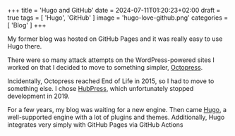 +++
title = 'Hugo and GitHub'
date = 2024-07-11T01:20:23+02:00
draft = true
tags = [ 'Hugo', 'GitHub' ]
image = 'hugo-love-github.png'
categories = [ 'Blog' ]
+++

My former blog was hosted on GitHub Pages and it was really easy to use Hugo there.



There were so many attack attempts on the WordPress-powered sites I worked on that I decided to move to something simpler, [Octopress](http://octopress.org/).

Incidentally, Octopress reached End of Life in 2015, so I had to move to something else. I chose [HubPress](https://github.com/HubPress), which unfortunately stopped development in 2019.

For a few years, my blog was waiting for a new engine. Then came [Hugo](https://gohugo.io/), a well-supported engine with a lot of plugins and themes. Additionally, Hugo integrates very simply with GitHub Pages via GitHub Actions